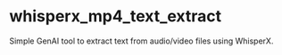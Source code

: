 # whisperx_mp4_text_extract
Simple GenAI tool to extract text from audio/video files using WhisperX.
